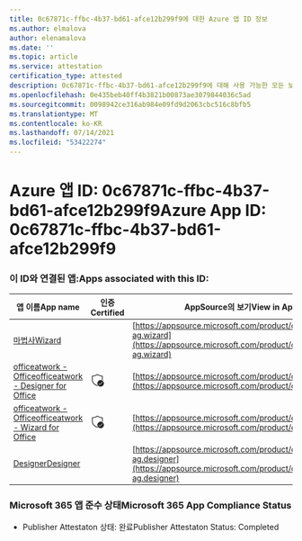 ```yaml
---
title: 0c67871c-ffbc-4b37-bd61-afce12b299f9에 대한 Azure 앱 ID 정보
ms.author: elmalova
author: elenamalova
ms.date: ''
ms.topic: article
ms.service: attestation
certification_type: attested
description: 0c67871c-ffbc-4b37-bd61-afce12b299f9에 대해 사용 가능한 모든 보안 및 규정 준수 정보입니다.
ms.openlocfilehash: 0e435beb40ff4b3821b00873ae3079844036c5ad
ms.sourcegitcommit: 0098942ce316ab984e09fd9d2063cbc516c8bfb5
ms.translationtype: MT
ms.contentlocale: ko-KR
ms.lasthandoff: 07/14/2021
ms.locfileid: "53422274"
---
```

# <a name="azure-app-id-0c67871c-ffbc-4b37-bd61-afce12b299f9"></a><span data-ttu-id="1efb6-103">Azure 앱 ID: 0c67871c-ffbc-4b37-bd61-afce12b299f9</span><span class="sxs-lookup"><span data-stu-id="1efb6-103">Azure App ID: 0c67871c-ffbc-4b37-bd61-afce12b299f9</span></span>


### <a name="apps-associated-with-this-id"></a><span data-ttu-id="1efb6-104">이 ID와 연결된 앱:</span><span class="sxs-lookup"><span data-stu-id="1efb6-104">Apps associated with this ID:</span></span>
| <span data-ttu-id="1efb6-105">**앱 이름**</span><span class="sxs-lookup"><span data-stu-id="1efb6-105">**App name**</span></span> | <span data-ttu-id="1efb6-106">**인증**</span><span class="sxs-lookup"><span data-stu-id="1efb6-106">**Certified**</span></span> | <span data-ttu-id="1efb6-107">**AppSource의 보기**</span><span class="sxs-lookup"><span data-stu-id="1efb6-107">**View in AppSource**</span></span> |
|-|-|-|
| [<span data-ttu-id="1efb6-108">마법사</span><span class="sxs-lookup"><span data-stu-id="1efb6-108">Wizard</span></span>](https://docs.microsoft.com/en-us/microsoft-365-app-certification/forward/officeatwork-ag.wizard) |  | [https://appsource.microsoft.com/product/office/officeatwork-ag.wizard](https://appsource.microsoft.com/product/office/officeatwork-ag.wizard) |
| [<span data-ttu-id="1efb6-109">officeatwork - Office</span><span class="sxs-lookup"><span data-stu-id="1efb6-109">officeatwork - Designer for Office</span></span>](https://docs.microsoft.com/en-us/microsoft-365-app-certification/forward/WA104380518) | <img alt="Certified application badge" src="../media/certified-badge.png" height="25" width="25" /> | [https://appsource.microsoft.com/product/office/WA104380518](https://appsource.microsoft.com/product/office/WA104380518) |
| [<span data-ttu-id="1efb6-110">officeatwork - Office</span><span class="sxs-lookup"><span data-stu-id="1efb6-110">officeatwork - Wizard for Office</span></span>](https://docs.microsoft.com/en-us/microsoft-365-app-certification/forward/WA104380519) | <img alt="Certified application badge" src="../media/certified-badge.png" height="25" width="25" /> | [https://appsource.microsoft.com/product/office/WA104380519](https://appsource.microsoft.com/product/office/WA104380519) |
| [<span data-ttu-id="1efb6-111">Designer</span><span class="sxs-lookup"><span data-stu-id="1efb6-111">Designer</span></span>](https://docs.microsoft.com/en-us/microsoft-365-app-certification/forward/officeatwork-ag.designer) |  | [https://appsource.microsoft.com/product/office/officeatwork-ag.designer](https://appsource.microsoft.com/product/office/officeatwork-ag.designer) |

### <a name="microsoft-365-app-compliance-status"></a><span data-ttu-id="1efb6-112">Microsoft 365 앱 준수 상태</span><span class="sxs-lookup"><span data-stu-id="1efb6-112">Microsoft 365 App Compliance Status</span></span>
- <span data-ttu-id="1efb6-113">Publisher Attestaton 상태: 완료</span><span class="sxs-lookup"><span data-stu-id="1efb6-113">Publisher Attestaton Status: Completed</span></span>
